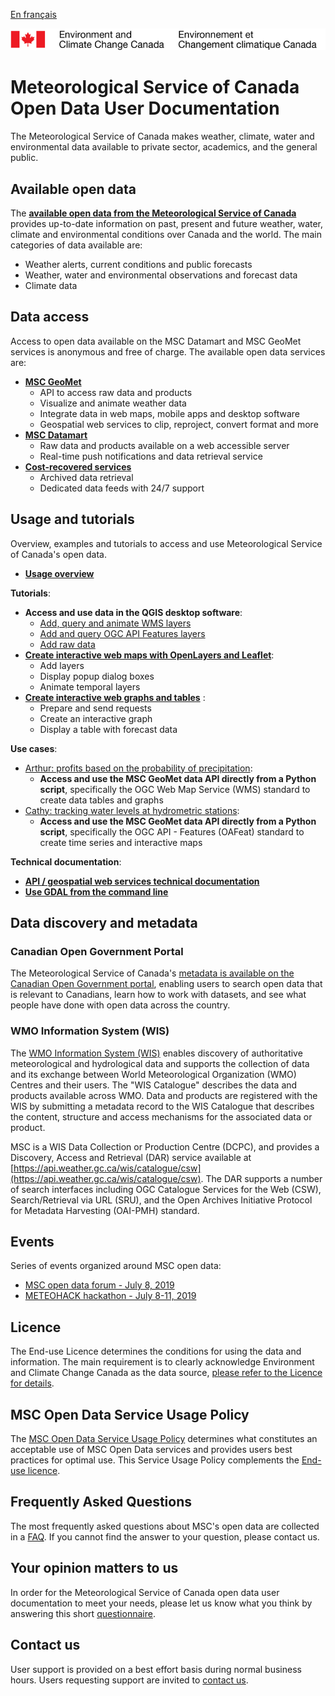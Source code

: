 [En français](readme_fr.md)

![ECCC logo](img_eccc-logo.png)

# Meteorological Service of Canada Open Data User Documentation

The Meteorological Service of Canada makes weather, climate, water and environmental data available to private sector, academics, and the general public.

## Available open data

The **[available open data from the Meteorological Service of Canada](msc-data/readme_en.md)** provides up-to-date information on past, present and future weather, water, climate and environmental conditions over Canada and the world. The main categories of data available are:

* Weather alerts, current conditions and public forecasts
* Weather, water and environmental observations and forecast data
* Climate data

## Data access

Access to open data available on the MSC Datamart and MSC GeoMet services is anonymous and free of charge. The available open data services are:

* **[MSC GeoMet](msc-geomet/readme_en.md)**
    * API to access raw data and products
    * Visualize and animate weather data
    * Integrate data in web maps, mobile apps and desktop software
    * Geospatial web services to clip, reproject, convert format and more
* **[MSC Datamart](msc-datamart/readme_en.md)**
    * Raw data and products available on a web accessible server
    * Real-time push notifications and data retrieval service
* **[Cost-recovered services](cost-recovered/readme_en.md)**
    * Archived data retrieval
    * Dedicated data feeds with 24/7 support

## Usage and tutorials

Overview, examples and tutorials to access and use Meteorological Service of Canada's open data.

* **[Usage overview](usage/readme_en.md)**

**Tutorials**:

* **Access and use data in the QGIS desktop software**:
    * [Add, query and animate WMS layers](usage/tutorial_WMS_QGIS_en.md)
    * [Add and query OGC API Features layers](usage/tutorial_OAFeat_QGIS_en.md)
    * [Add raw data](usage/tutorial_raw-data_QGIS_en.md)
* **[Create interactive web maps with OpenLayers and Leaflet](usage/tutorial_web-maps_en.md)**:
    * Add layers
    * Display popup dialog boxes
    * Animate temporal layers
* **[Create interactive web graphs and tables](usage/tutorial_graphs-tables_en.md)** :
    * Prepare and send requests
    * Create an interactive graph
    * Display a table with forecast data

**Use cases**:

* [Arthur: profits based on the probability of precipitation](../usage/use-case_arthur/use-case_arthur_en/):
    * **Access and use the MSC GeoMet data API directly from a Python script**, specifically the OGC Web Map Service (WMS) standard to create data tables and graphs
* [Cathy: tracking water levels at hydrometric stations](../usage/use-case_oafeat/use-case_oafeat-script_en/):
    * **Access and use the MSC GeoMet data API directly from a Python script**, specifically the OGC API - Features (OAFeat) standard to create time series and interactive maps

**Technical documentation**:

* **[API / geospatial web services technical documentation](msc-geomet/web-services_en.md)**
* **[Use GDAL from the command line](../usage/tutorial_gdal/tutorial_gdal_en/)**

## Data discovery and metadata

### Canadian Open Government Portal

The Meteorological Service of Canada's [metadata is available on the Canadian Open Government portal](https://open.canada.ca/en/open-data), enabling users to search open data that is relevant to Canadians, learn how to work with datasets, and see what people have done with open data across the country.

### WMO Information System (WIS)

The [WMO Information System (WIS)](https://community.wmo.int/activity-areas/wis/wis-overview) enables discovery of authoritative meteorological and hydrological data and supports the collection of data and its exchange between World Meteorological Organization (WMO) Centres and their users. The "WIS Catalogue" describes the data and products available across WMO. Data and products are registered with the WIS by submitting a metadata record to the WIS Catalogue that describes the content, structure and access mechanisms for the associated data or product.

MSC is a WIS Data Collection or Production Centre (DCPC), and provides a Discovery, Access and Retrieval (DAR) service available at [https://api.weather.gc.ca/wis/catalogue/csw](https://api.weather.gc.ca/wis/catalogue/csw).  The DAR supports a number of search interfaces including OGC Catalogue Services for the Web (CSW), Search/Retrieval via URL (SRU), and the Open Archives Initiative Protocol for Metadata Harvesting (OAI-PMH) standard.

## Events

Series of events organized around MSC open data:

* [MSC open data forum - July 8, 2019](events/2019-07_open-data-forum_en.md)
* [METEOHACK hackathon - July 8-11, 2019](events/2019-07_hackathon-METEOHACK_en.md)

## Licence

The End-use Licence determines the conditions for using the data and information. The main requirement is to clearly acknowledge Environment and Climate Change Canada as the data source, [please refer to the Licence for details](licence/readme_en.md).

## MSC Open Data Service Usage Policy

The [MSC Open Data Service Usage Policy](usage-policy/readme_en.md) determines what constitutes an acceptable use of MSC Open Data services and provides users best practices for optimal use. This Service Usage Policy complements the [End-use licence](licence/readme_en.md).

## Frequently Asked Questions

The most frequently asked questions about MSC's open data are collected in a [FAQ](faq/readme_en.md). If you cannot find the answer to your question, please contact us.

## Your opinion matters to us

In order for the Meteorological Service of Canada open data user documentation to meet your needs, please let us know what you think by answering this short [questionnaire](https://eccc.sondage-survey.ca/f/s.aspx?s=35b3c882-2af9-488f-ad98-9112d2892b8f).

## Contact us

User support is provided on a best effort basis during normal business hours. Users requesting support are invited to [contact us](https://www.weather.gc.ca/mainmenu/contact_us_e.html).

